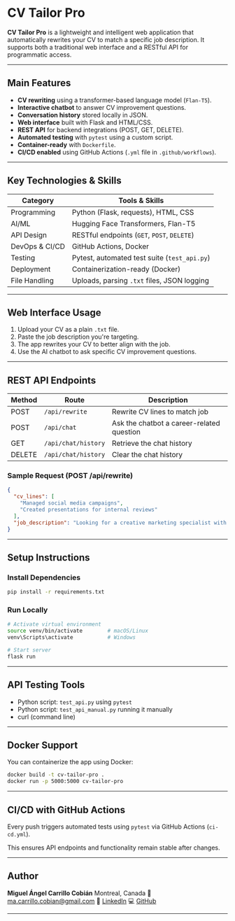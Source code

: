 
# CV Tailor Pro

**CV Tailor Pro** is a lightweight and intelligent web application that automatically rewrites your CV to match a specific job description. It supports both a traditional web interface and a RESTful API for programmatic access.

---

## Main Features

- **CV rewriting** using a transformer-based language model (`Flan-T5`).
- **Interactive chatbot** to answer CV improvement questions.
- **Conversation history** stored locally in JSON.
- **Web interface** built with Flask and HTML/CSS.
- **REST API** for backend integrations (POST, GET, DELETE).
- **Automated testing** with `pytest` using a custom script.
- **Container-ready** with `Dockerfile`.
- **CI/CD enabled** using GitHub Actions (`.yml` file in `.github/workflows`).

---

## Key Technologies & Skills

| Category        | Tools & Skills                                         |
|----------------|--------------------------------------------------------|
| Programming     | Python (Flask, requests), HTML, CSS                   |
| AI/ML           | Hugging Face Transformers, Flan-T5                    |
| API Design      | RESTful endpoints (`GET`, `POST`, `DELETE`)           |
| DevOps & CI/CD  | GitHub Actions, Docker                |
| Testing         | Pytest, automated test suite (`test_api.py`)          |
| Deployment      | Containerization-ready (Docker)                       |
| File Handling   | Uploads, parsing `.txt` files, JSON logging           |

---

## Web Interface Usage

1. Upload your CV as a plain `.txt` file.
2. Paste the job description you're targeting.
3. The app rewrites your CV to better align with the job.
4. Use the AI chatbot to ask specific CV improvement questions.

---

## REST API Endpoints

| Method | Route                  | Description                               |
|--------|------------------------|-------------------------------------------|
| POST   | `/api/rewrite`         | Rewrite CV lines to match job             |
| POST   | `/api/chat`            | Ask the chatbot a career-related question |
| GET    | `/api/chat/history`    | Retrieve the chat history                 |
| DELETE | `/api/chat/history`    | Clear the chat history                    |

### Sample Request (POST /api/rewrite)

```json
{
  "cv_lines": [
    "Managed social media campaigns",
    "Created presentations for internal reviews"
  ],
  "job_description": "Looking for a creative marketing specialist with analytics experience"
}
````

---

## Setup Instructions

### Install Dependencies

```bash
pip install -r requirements.txt
```

### Run Locally

```bash
# Activate virtual environment
source venv/bin/activate        # macOS/Linux
venv\Scripts\activate           # Windows

# Start server
flask run
```

---

## API Testing Tools

* Python script: `test_api.py` using `pytest`
* Python script: `test_api_manual.py` running it manually
* curl (command line)

---

## Docker Support

You can containerize the app using Docker:

```bash
docker build -t cv-tailor-pro .
docker run -p 5000:5000 cv-tailor-pro
```

---

## CI/CD with GitHub Actions

Every push triggers automated tests using `pytest` via GitHub Actions (`ci-cd.yml`).

This ensures API endpoints and functionality remain stable after changes.

---

## Author

**Miguel Ángel Carrillo Cobián**
Montreal, Canada
📧 [ma.carrillo.cobian@gmail.com](mailto:ma.carrillo.cobian@gmail.com)
🔗 [LinkedIn](https://linkedin.com/in/macarrillocobian/)
💻 [GitHub](https://github.com/ma-carrillo)

---
